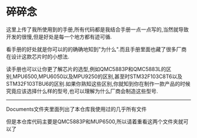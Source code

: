 # 碎碎念

这里上传了我所使用到的手册,所有代码都是我结合手册一点一点写的,当然就导致开发的很慢,但是好处是每一个地方都有迹可循.

看手册的好处就是你可以的的确确地知到"为什么".而且手册里面也藏了很多厂商在设计这款芯片时的小想法.

读手册也可以让你更了解芯片的选型,例如QMC5883P和QMC5883L的区别,MPU6500,MPU6050以及MPU9250的区别,甚至时STM32F103C8T6以及STM32F103TBU6的区别.如果你熟知这些区别,你就知到你在制作一款产品的时候究竟应该选择什么样的型号,也可以理解为什么厂商会制造这些型号.

---

Documents文件夹里面列出了本仓库我使用过的几乎所有文件

但是本仓库代码主要是QMC5883P和MUP6500,所以请着重看这两个文件夹就可以了
